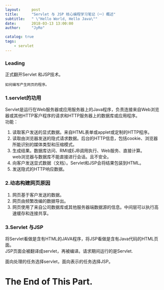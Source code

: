 ```yaml
---
layout:     post
title:      "Servlet 与 JSP 核心编程学习笔记（一）概述"
subtitle:   " \"Hello World, Hello Java\""
date:       2018-03-13 13:00:00
author:     "JyRo"

catalog: true
tags:
    - servlet
---
```


### Leading

   正式翻开Servlet 和JSP技术。
	
	如何编写产生网页的程序。


### 1.servlet的功用

Servlet是运行在Web服务器或应用服务器上的Java程序，负责连接来自Web浏览器或其他HTTP客户程序的请求和HTTP服务器上的数据库或应用程序。<br>
功能：<br>
1. 读取客户发送的显式数据。来自HTML表单或applet或定制的HTTP程序。<br>
2. 读取由浏览器发送的隐式请求数据。后台的HTTP信息，包括cookie、浏览器所能识别的媒体类型和压缩模式。<br>
3. 生成结果。数据库访问、RMI或EJB调用执行、Web服务、直接计算。<br> web浏览器与数据库不能直接进行会话。且不安全。<br>
4. 向客户发送显式数据（文档）。Servlet和JSP会将结果包装到HTML。<br>
5. 发送隐式的HTTP响应数据。<br>

### 2.动态构建网页原因

1. 网页基于客户发送的数据。
2. 网页由频繁改编的数据导出。
3. 网页使用了来自公司数据库或其他服务器端数据源的信息。中间层可以执行高速缓存和连接共享。

### 3.Servlet 与JSP

将Servlet看做是含有HTML的JAVA程序，将JSP看做是含有Java代码的HTML页面。<br>
JSP页面会被翻译成servlet，再被编译。请求期间运行的是Servlet.

面向处理的任务选择servlet，面向表示的任务选择JSP。

The End of This Part.
===